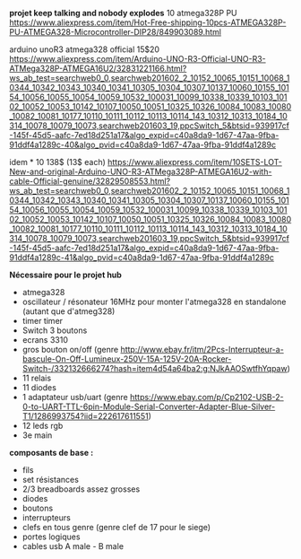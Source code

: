 **projet keep talking and nobody explodes**
10 atmega328P PU
https://www.aliexpress.com/item/Hot-Free-shipping-10pcs-ATMEGA328P-PU-ATMEGA328-Microcontroller-DIP28/849903089.html

arduino unoR3 atmega328 official 15$20
https://www.aliexpress.com/item/Arduino-UNO-R3-Official-UNO-R3-ATMega328P-ATMEGA16U2/32831221166.html?ws_ab_test=searchweb0_0,searchweb201602_2_10152_10065_10151_10068_10344_10342_10343_10340_10341_10305_10304_10307_10137_10060_10155_10154_10056_10055_10054_10059_10532_100031_10099_10338_10339_10103_10102_10052_10053_10142_10107_10050_10051_10325_10326_10084_10083_10080_10082_10081_10177_10110_10111_10112_10113_10114_143_10312_10313_10184_10314_10078_10079_10073,searchweb201603_19,ppcSwitch_5&btsid=939917cf-145f-45d5-aafc-7ed18d251a17&algo_expid=c40a8da9-1d67-47aa-9fba-91ddf4a1289c-40&algo_pvid=c40a8da9-1d67-47aa-9fba-91ddf4a1289c

idem * 10 138$ (13$ each)
https://www.aliexpress.com/item/10SETS-LOT-New-and-original-Arduino-UNO-R3-ATMega328P-ATMEGA16U2-with-cable-Official-genuine/32829508553.html?ws_ab_test=searchweb0_0,searchweb201602_2_10152_10065_10151_10068_10344_10342_10343_10340_10341_10305_10304_10307_10137_10060_10155_10154_10056_10055_10054_10059_10532_100031_10099_10338_10339_10103_10102_10052_10053_10142_10107_10050_10051_10325_10326_10084_10083_10080_10082_10081_10177_10110_10111_10112_10113_10114_143_10312_10313_10184_10314_10078_10079_10073,searchweb201603_19,ppcSwitch_5&btsid=939917cf-145f-45d5-aafc-7ed18d251a17&algo_expid=c40a8da9-1d67-47aa-9fba-91ddf4a1289c-41&algo_pvid=c40a8da9-1d67-47aa-9fba-91ddf4a1289c

**Nécessaire pour le projet hub**
- atmega328
- oscillateur / résonateur 16MHz pour monter l'atmega328 en standalone (autant que d'atmeg328)
- timer timer
- Switch 3 boutons
- ecrans 3310
- gros bouton on/off (genre http://www.ebay.fr/itm/2Pcs-Interrupteur-a-bascule-On-Off-Lumineux-250V-15A-125V-20A-Rocker-Switch-/332132666274?hash=item4d54a64ba2:g:NJkAAOSwtfhYqpaw)
- 11 relais
- 11 diodes
- 1 adaptateur usb/uart (genre https://www.ebay.com/p/Cp2102-USB-2-0-to-UART-TTL-6pin-Module-Serial-Converter-Adapter-Blue-Silver-T1/1286993754?iid=222617611551)
- 12 leds rgb
- 3e main

**composants de base :**
- fils
- set résistances
- 2/3 breadboards assez grosses
- diodes
- boutons
- interrupteurs
- clefs en tous genre (genre clef de 17 pour le siege)
- portes logiques
- cables usb A male - B male

